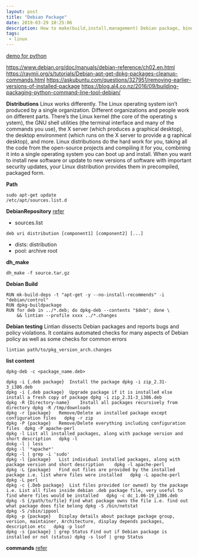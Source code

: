```yaml
---
layout: post
title: "Debian Package"
date: 2019-03-29 10:25:06
description: How to make(build,install,management) Debian package, binoic, distributions
tags:
 - linux
---
```


[demo for python](http://fosshelp.blogspot.com/2014/04/how-to-create-debian-package-for-python.html)



https://www.debian.org/doc/manuals/debian-reference/ch02.en.html
https://raymii.org/s/tutorials/Debian-apt-get-dpkg-packages-cleanup-commands.html
https://askubuntu.com/questions/327951/removing-earlier-versions-of-installed-package
https://blog.al4.co.nz/2016/09/building-packaging-python-command-line-tool-debian/

**Distributions**
Linux works differently. The Linux operating system isn’t produced by a single organization. Different     organizations and people work on different parts. There’s the Linux kernel (the core of the operating s    ystem), the GNU shell utilities (the terminal interface and many of the commands you use), the X server     (which produces a graphical desktop), the desktop environment (which runs on the X server to provide a g    raphical desktop), and more. Linux distributions do the hard work for you, taking all the code from the open-source projects and compiling it for you, combining it into a single operating system you can boot up and install.  When you want to install new software or update to new versions of software with important security updates, your Linux distribution provides them in precompiled, packaged form.

**Path**
```
sudo apt-get update
/etc/apt/sources.list.d
```

**DebianRepository**
[refer](https://wiki.debian.org/DebianRepository/Format)
- sources.list
```
deb uri distribution [component1] [component2] [...]
```
- dists:  distribution 
- pool: archive root

**dh_make**
```
dh_make -f source.tar.gz
```

**Debian Build**

```
RUN mk-build-deps -t "apt-get -y --no-install-recommends" -i "debian/control"
RUN dpkg-buildpackage
RUN for deb in ../*.deb; do dpkg-deb --contents "$deb"; done \
    && lintian --profile xxxx ../*.changes
```

**Debian testing**
Lintian dissects Debian packages and reports bugs and policy violations. It contains automated checks for many aspects of Debian policy as well as some checks for common errors
```
lintian path/to/pkg_version_arch.changes
```

**list content**
```
dpkg-deb -c <package_name.deb>

dpkg -i {.deb package}	Install the package	dpkg -i zip_2.31-3_i386.deb
dpkg -i {.deb package}	Upgrade package if it is installed else install a fresh copy of package	dpkg -i zip_2.31-3_i386.deb
dpkg -R {Directory-name}	Install all packages recursively from directory	dpkg -R /tmp/downloads
dpkg -r {package}	Remove/Delete an installed package except configuration files	dpkg -r zip
dpkg -P {package}	Remove/Delete everything including configuration files	dpkg -P apache-perl
dpkg -l	List all installed packages, along with package version and short description	dpkg -l
dokg -l | less
dpkg -l '*apache*'
dpkg -l | grep -i 'sudo'
dpkg -l {package}	List individual installed packages, along with package version and short description	dpkg -l apache-perl
dpkg -L {package}	Find out files are provided by the installed package i.e. list where files were installed	dpkg -L apache-perl
dpkg -L perl
dpkg -c {.Deb package}	List files provided (or owned) by the package i.e. List all files inside debian .deb package file, very useful to find where files would be installed	dpkg -c dc_1.06-19_i386.deb
dpkg -S {/path/to/file}	Find what package owns the file i.e. find out what package does file belong	dpkg -S /bin/netstat
dpkg -S /sbin/ippool
dpkg -p {package}	Display details about package package group, version, maintainer, Architecture, display depends packages, description etc	dpkg -p lsof
dpkg -s {package} | grep Status	Find out if Debian package is installed or not (status)	dpkg -s lsof | grep Status
```
**commands**
[refer](https://wiki.debian.org/DebianPackageManagement)
